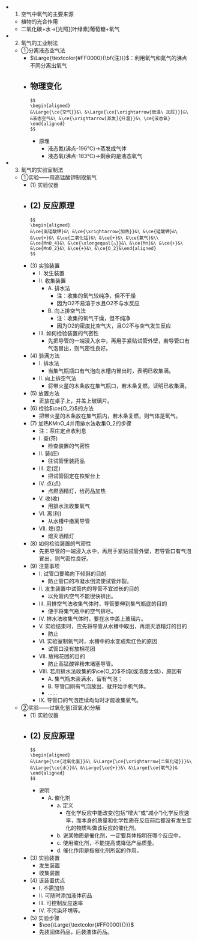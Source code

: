 -
  1. 空气中氧气的主要来源
	- 植物的光合作用
	- 二氧化碳+水->[光照][叶绿素]葡萄糖+氧气
-
  2. 氧气的工业制法
	- ①分离液态空气法
		- $\Large{\textcolor{#FF0000}{\bf{注}}}$：利用氧气和氮气的沸点不同分离出氧气
		- 物理变化
			-
			  $$
			  \begin{aligned}
			  &\Large{\ce{空气}}&\ &\Large{\ce{\xrightarrow{低温\ 加压}}}&\ &液态空气&\ &\ce{\xrightarrow[蒸发]{升温}}&\ \ce{液态氧}
			  \end{aligned}
			  $$
			- 原理
				- 液态氮(沸点-196℃)->蒸发成气体
				- 液态氧(沸点-183℃)->剩余的是液态氧气
-
  3. 氧气的实验室制法
	- ①实验——用高锰酸钾制取氧气
		- (1) 实验仪器
		- (2) 反应原理
			-
			  $$
			  \begin{aligned}
			  &\ce{高锰酸钾}&\ &\ce{\xrightarrow{加热}}&\ &\ce{锰酸钾}&\ &\ce{+}&\ &\ce{二氧化锰}&\ &\ce{+}&\ &\ce{氧气}&\\
			  &\ce{MnO_4}&\ &\ce{\xlongequal{△}}&\ &\ce{Mn}&\ &\ce{+}&\ &\ce{MnO_2}&\ &\ce{+}&\ &\ce{O_2}&\end{aligned}
			  $$
		- (3) 实验装置
			- I. 发生装置
			- II. 收集装置
				- A. 排水法
					- 注：收集的氧气较纯净，但不干燥
					- 因为O2不易溶于水且O2不与水反应
				- B. 向上排空气法
					- 注：收集的氧气干燥，但不纯净
					- 因为O2的密度比空气大，且O2不与空气发生反应
			- III. 如何检验装置的气密性
				- 先把导管的一端浸入水中，再用手紧贴试管外壁，若导管口有气泡冒出，则气密性良好。
		- (4) 验满方法
			- I. 排水法
				- 当集气瓶瓶口有气泡向水槽内冒出时，表明已收集满。
			- II. 向上排空气法
				- 将带火星的木条放在集气瓶口，若木条复燃，证明已收集满。
		- (5) 放置方法
			- 正放在桌子上，并盖上玻璃片。
		- (6) 检验$\ce{O_2}$的方法
			- 把带火星的木条放在集气瓶内，若木条复燃，则气体是氧气。
		- (7) 加热KMnO_4并用排水法收集O_2的步骤
			- 注：茶庄定点收利息
			- I. 查(茶)
				- 检查装置的气密性
			- II. 装(庄)
				- 往试管里装药品
			- III. 定(定)
				- 把试管固定在铁架台上
			- IV. 点(点)
				- 点燃酒精灯，给药品加热
			- V. 收(收)
				- 用排水法收集氧气
			- VI. 离(利)
				- 从水槽中撤离导管
			- VII. 熄(息)
				- 熄灭酒精灯
		- (8) 如何检验装置的气密性
			- 先把导管的一端浸入水中，再用手紧贴试管外壁，若导管口有气泡冒出，则气密性良好。
		- (9) 注意事项
			- I. 试管口要略向下倾斜的目的
				- 防止管口的冷凝水倒流使试管炸裂。
			- II. 发生装置中试管内的导管不宜过长的目的
				- 以免管内空气不能很快排出。
			- III. 用排空气法收集气体时，导管要伸到集气瓶底的目的
				- 便于将集气瓶中的空气排尽。
			- IV. 排水法收集气体时，要在水中盖上玻璃片。
			- V. 实验结束时，应先将导管从水槽中取出，再熄灭酒精灯的目的
				- 防止
			- VI. 实验室制氧气时，水槽中的水变成紫红色的原因
				- 试管口没有放棉花团
			- VII. 放棉花团的目的
				- 防止高锰酸钾粉末堵塞导管。
			- VIII. 若用排水法收集的$\ce{O_2}$不纯(或浓度太低)，原因有
				- A. 集气瓶未装满水，留有气泡；
				- B. 导管口刚有气泡放出，就开始手机气体。
				- ......
			- IX. 导管口的气泡连续均匀时才能收集氧气。
	- ②实验——过氧化氢(双氧水)分解
		- (1) 实验仪器
		- (2) 反应原理
			-
			  $$
			  \begin{aligned}
			  &\Large{\ce{过氧化氢}}&\ &\Large{\ce{\xrightarrow{二氧化锰}}}&\ &\Large{\ce{水}}&\ &\Large{\ce{+}}&\ &\Large{\ce{氧气}}&
			  \end{aligned}
			  $$
			- 说明
				- A. 催化剂
					- a. 定义
						- 在化学反应中能改变(包括“增大”或“减小”)化学反应速率，而本身的质量和化学性质在反应前后都没有发生变化的物质叫做该反应的催化剂。
					- b. 说某物质是催化剂，一定要具体指明在哪个反应中。
					- c. 使用催化剂，不能提高或降低产品质量。
					- d. 催化作用是指催化剂所起的作用。
		- (3) 实验装置
			- 发生装置
			- 收集装置
		- (4) 该装置优点
			- I. 不需加热
			- II. 可随时添加液体药品
			- III. 可控制反应速率
			- IV. 不污染环境等。
		- (5) 实验步骤
			- $\ce{\Large{\textcolor{#FF0000}{}}}$
			- 先装固体药品，后装液体药品。